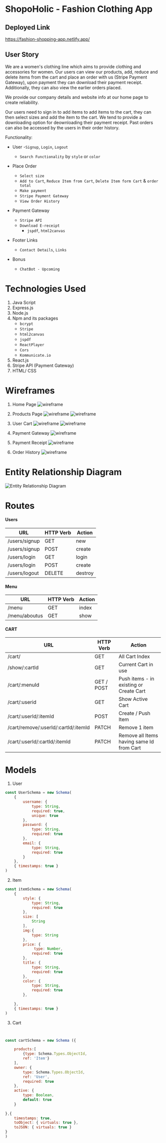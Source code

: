 
# ShopoHolic - Fashion Clothing App

## Deployed Link
https://fashion-shopping-app.netlify.app/ 


## User Story
 We are a women's  clothing line which aims to provide clothing and accessories for women. Our users can view our products, add, reduce and delete items from the cart and place an order with us (Stripe Payment Gateway), upon payment they can download their payment receipt. Additionally, they can also view the earlier orders placed.

 We provide our company details and website info at our home page to create reliability.

 Our users need to sign in to add items to add items to the cart, they can then select sizes and add the item to the cart. We tend to provide a downloading option for deownloading their payment receipt. Past orders can also be accessed by the users in their order history.

 Functionality:

 - User
    -`Signup`, `Login`, `Logout`
    - `Search Functionality` by `style` or `color`

 - Place Order
    - `Select size`
    - `Add to Cart`, `Reduce Item from Cart`, `Delete Item form Cart` & `order total`
    - `Make payment`
	- `Stripe Payment Gateway`
    - `View Order History`
   

 - Payment Gateway
	- `Stripe API`
	- `Download E-receipt`
		- `jspdf`, `html2canvas`

 - Footer Links
    - `Contact Details`, `Links`

 - Bonus
    - `ChatBot - Upcoming`

	

# Technologies Used

1. Java Script
2. Express.js
3. Node.js
4. Npm and its packages
    - `bcrypt`
    - `Stripe`
    - `html2canvas`
    - `jspdf`
    - `ReactPlayer`
    - `Cors`
	- `Kommunicate.io`
5. React.js
6. Stripe API (Payment Gateway) 
7. HTML/ CSS


# Wireframes

1. Home Page
![wireframe](images/HomeScreen.png)

2. Products Page
![wireframe](images/ProductsPage.png)
![wireframe](images/ProductsPage2.png)

3. User Cart 
![wireframe](images/Cart.png)
![wireframe](images/Cart2.png)

4. Payment Gateway
![wireframe](images/StripePayment.png)

5. Payment Receipt
![wireframe](images/PaymentReceipt.png)

6. Order History
![wireframe](images/OrderHistory.png)

# Entity Relationship Diagram

![Entity Relationship Diagram](erd.png)

# Routes

#### Users

| **URL**          | **HTTP Verb**|**Action**|
|------------------|--------------|----------|
| /users/signup    | GET         | new  
| /users/signup    | POST         | create  
| /users/login     | GET         | login       
| /users/login     | POST         | create       
| /users/logout    | DELETE       | destroy   

#### Menu

| **URL**            | **HTTP Verb**|**Action**|
|--------------------|--------------|----------|
| /menu              | GET          | index    |
| /menu/aboutus      | GET          | show     |


#### CART

| **URL**                               | **HTTP Verb**|**Action**                              |
|---------------------------------------|--------------|----------------------------------------|
| /cart/                                | GET          | All Cart Index
| /show/:cartId                         | GET          | Current Cart in use    
| /cart/:menuId                         | GET / POST   | Push items - in existing or Create Cart  
| /cart/:userid                         | GET          | Show Active Cart
| /cart/:userId/:itemId                 | POST         | Create / Push Item
| /cart/remove/:userId/:cartId/:itemId  | PATCH        | Remove 1 item  
| /cart/:userId/:cartId/:itemId         | PATCH        | Remove all Items having same Id from Cart

# Models
1. User
```.js
const UserSchema = new Schema(
	{
		username: { 
			type: String, 
			required: true, 
			unique: true 
		},
		password: { 
			type: String, 
			required: true 
		},
		email: {
			type: String, 
			required: true 
		}
	},
	{ timestamps: true }
)
```

2. Item

```.js
const itemSchema = new Schema(
	{
		style: { 
			type: String, 
			required: true 
		},
		size: [
            String
        ],
		img:{
        	type: String
    	},
        price: {
			 type: Number,
			required: true 
		},
		title: { 
			type: String, 
			required: true 
		},
        color: { 
			type: String, 
			required: true 
		},
		
	},
	{ timestamps: true }
)

```


3. Cart

```.js


const cartSchema = new Schema ({

    products:[
        {type: Schema.Types.ObjectId,
        ref: 'Item'} 
    ],
    owner: {
        type: Schema.Types.ObjectId,
        ref: 'User',
        required: true
    },
    active: {
        type: Boolean,
        default: true
    }
    
},{
    timestamps: true,
    toObject: { virtuals: true },
    toJSON: { virtuals: true }
}
)

```

